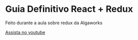 # Guia Definitivo React + Redux

Feito durante a aula sobre redux da Algaworks

[Assista no youtube](https://youtu.be/zym1bkoGom4)

